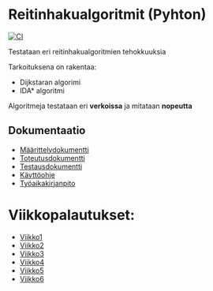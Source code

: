 # Reitinhakualgoritmit (Pyhton)

[![CI](https://github.com/hartonenolli/Reitinhaku_TiRa/actions/workflows/master.yml/badge.svg)](https://github.com/hartonenolli/Reitinhaku_TiRa/actions/workflows/master.yml)

Testataan eri reitinhakualgoritmien tehokkuuksia

Tarkoituksena on rakentaa:
- Dijkstaran algorimi
- IDA* algoritmi

Algoritmeja testataan eri **verkoissa** ja mitataan **nopeutta**

## Dokumentaatio
- [Määrittelydokumentti](https://github.com/hartonenolli/Reitinhaku_TiRa/blob/master/dokumentaatio/maarittely.md)
- [Toteutusdokumentti](https://github.com/hartonenolli/Reitinhaku_TiRa/blob/master/dokumentaatio/toteutus.md)
- [Testausdokumentti](https://github.com/hartonenolli/Reitinhaku_TiRa/blob/master/dokumentaatio/testaus.md)
- [Käyttöohje](https://github.com/hartonenolli/Reitinhaku_TiRa/blob/master/dokumentaatio/kayttoohje.md)
- [Työaikakirjanpito](https://github.com/hartonenolli/Reitinhaku_TiRa/blob/master/dokumentaatio/tyoaikakirjanpito.md)

# Viikkopalautukset:
- [Viikko1](https://github.com/hartonenolli/Reitinhaku_TiRa/blob/master/dokumentaatio/viikkopalautukset/viikko1.md)
- [Viikko2](https://github.com/hartonenolli/Reitinhaku_TiRa/blob/master/dokumentaatio/viikkopalautukset/viikko2.md)
- [Viikko3](https://github.com/hartonenolli/Reitinhaku_TiRa/blob/master/dokumentaatio/viikkopalautukset/viikko3.md)
- [Viikko4](https://github.com/hartonenolli/Reitinhaku_TiRa/blob/master/dokumentaatio/viikkopalautukset/viikko4.md)
- [Viikko5](https://github.com/hartonenolli/Reitinhaku_TiRa/blob/master/dokumentaatio/viikkopalautukset/viikko5.md)
- [Viikko6](https://github.com/hartonenolli/Reitinhaku_TiRa/blob/master/dokumentaatio/viikkopalautukset/viikko6.md)
